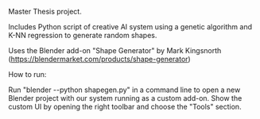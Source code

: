 Master Thesis project.

Includes Python script of creative AI system using a genetic algorithm and K-NN regression to generate random shapes.

Uses the Blender add-on "Shape Generator" by Mark Kingsnorth (https://blendermarket.com/products/shape-generator)

How to run:

Run "blender --python shapegen.py" in a command line to open a new Blender project with our system running as a custom add-on.
Show the custom UI by opening the right toolbar and choose the "Tools" section.
